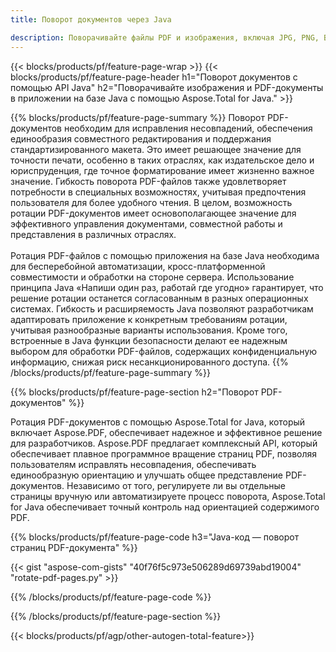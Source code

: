 ```yaml
---
title: Поворот документов через Java 

description: Поворачивайте файлы PDF и изображения, включая JPG, PNG, BMP, GIF, TIFF, SVG, с помощью приложения Java.
---
```


{{< blocks/products/pf/feature-page-wrap >}}
{{< blocks/products/pf/feature-page-header h1="Поворот документов с помощью API Java" h2="Поворачивайте изображения и PDF-документы в приложении на базе Java с помощью Aspose.Total for Java." >}}

{{% blocks/products/pf/feature-page-summary %}}
Поворот PDF-документов необходим для исправления несовпадений, обеспечения единообразия совместного редактирования и поддержания стандартизированного макета. Это имеет решающее значение для точности печати, особенно в таких отраслях, как издательское дело и юриспруденция, где точное форматирование имеет жизненно важное значение. Гибкость поворота PDF-файлов также удовлетворяет потребности в специальных возможностях, учитывая предпочтения пользователя для более удобного чтения. В целом, возможность ротации PDF-документов имеет основополагающее значение для эффективного управления документами, совместной работы и представления в различных отраслях. <br /><br />
Ротация PDF-файлов с помощью приложения на базе Java необходима для бесперебойной автоматизации, кросс-платформенной совместимости и обработки на стороне сервера. Использование принципа Java «Напиши один раз, работай где угодно» гарантирует, что решение ротации останется согласованным в разных операционных системах. Гибкость и расширяемость Java позволяют разработчикам адаптировать приложение к конкретным требованиям ротации, учитывая разнообразные варианты использования. Кроме того, встроенные в Java функции безопасности делают ее надежным выбором для обработки PDF-файлов, содержащих конфиденциальную информацию, снижая риск несанкционированного доступа. 
{{% /blocks/products/pf/feature-page-summary  %}}


{{% blocks/products/pf/feature-page-section  h2="Поворот PDF-документов" %}}

Ротация PDF-документов с помощью Aspose.Total for Java, который включает Aspose.PDF, обеспечивает надежное и эффективное решение для разработчиков. Aspose.PDF предлагает комплексный API, который обеспечивает плавное программное вращение страниц PDF, позволяя пользователям исправлять несовпадения, обеспечивать единообразную ориентацию и улучшать общее представление PDF-документов. Независимо от того, регулируете ли вы отдельные страницы вручную или автоматизируете процесс поворота, Aspose.Total for Java обеспечивает точный контроль над ориентацией содержимого PDF.

{{% blocks/products/pf/feature-page-code h3="Java-код — поворот страниц PDF-документа" %}}

{{< gist "aspose-com-gists" "40f76f5c973e506289d69739abd19004" "rotate-pdf-pages.py" >}}

{{% /blocks/products/pf/feature-page-code  %}}

{{% /blocks/products/pf/feature-page-section %}}

{{< blocks/products/pf/agp/other-autogen-total-feature>}}
